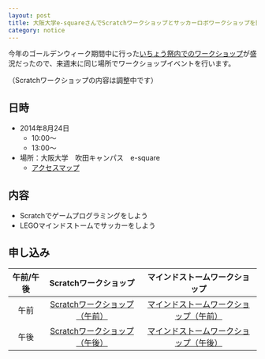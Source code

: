 ```yaml
---
layout: post
title: 大阪大学e-squareさんでScratchワークショップとサッカーロボワークショップを開催します
category: notice
---
```


今年のゴールデンウィーク期間中に行った[いちょう祭内でのワークショップ](http://kyokuri.pwsj.org/ichosai2014/)が盛況だったので、来週末に同じ場所でワークショップイベントを行います。

（Scratchワークショップの内容は調整中です）

## 日時

- 2014年8月24日
    - 10:00〜
    - 13:00〜
- 場所：大阪大学　吹田キャンパス　e-square
    - [アクセスマップ](http://e2handai.jp/access)

## 内容

- Scratchでゲームプログラミングをしよう
- LEGOマインドストームでサッカーをしよう

## 申し込み

| 午前/午後 | Scratchワークショップ | マインドストームワークショップ |
|:-------------:|:-------------:|:-----:|
| 午前 | [Scratchワークショップ（午前）](https://manage.doorkeeper.jp/groups/kyokuri/events/14377) | [マインドストームワークショップ（午前）](http://kyokuri.doorkeeper.jp/events/14376) |
| 午後 | [Scratchワークショップ（午後）](http://kyokuri.doorkeeper.jp/events/14378) | [マインドストームワークショップ（午後）](http://kyokuri.doorkeeper.jp/events/14379) |


